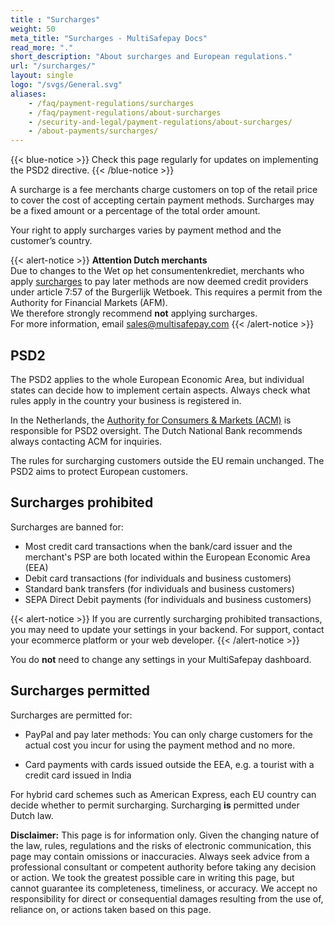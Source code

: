 ```yaml
---
title : "Surcharges"
weight: 50
meta_title: "Surcharges - MultiSafepay Docs"
read_more: "."
short_description: "About surcharges and European regulations."
url: "/surcharges/"
layout: single
logo: "/svgs/General.svg"
aliases:
    - /faq/payment-regulations/surcharges
    - /faq/payment-regulations/about-surcharges
    - /security-and-legal/payment-regulations/about-surcharges/
    - /about-payments/surcharges/
---
```

{{< blue-notice >}} Check this page regularly for updates on implementing the PSD2 directive. {{< /blue-notice >}}   

A surcharge is a fee merchants charge customers on top of the retail price to cover the cost of accepting certain payment methods. Surcharges may be a fixed amount or a percentage of the total order amount.

Your right to apply surcharges varies by payment method and the customer’s country. 

{{< alert-notice >}} **Attention Dutch merchants** <br> Due to changes to the Wet op het consumentenkrediet, merchants who apply [surcharges](/about-payments/surcharges/) to pay later methods are now deemed credit providers under article 7:57 of the Burgerlijk Wetboek. This requires a permit from the Authority for Financial Markets (AFM). <br> We therefore strongly recommend **not** applying surcharges. <br> For more information, email <sales@multisafepay.com> {{< /alert-notice >}}

## PSD2

The PSD2 applies to the whole European Economic Area, but individual states can decide how to implement certain aspects. Always check what rules apply in the country your business is registered in. 

In the Netherlands, the [Authority for Consumers & Markets (ACM)](https://www.acm.nl) is responsible for PSD2 oversight. The Dutch National Bank recommends always contacting ACM for inquiries. 

The rules for surcharging customers outside the EU remain unchanged. The PSD2 aims to protect European customers.

## Surcharges prohibited

Surcharges are banned for:

- Most credit card transactions when the bank/card issuer and the merchant's PSP are both located within the European Economic Area (EEA)
- Debit card transactions (for individuals and business customers)
- Standard bank transfers (for individuals and business customers)
- SEPA Direct Debit payments (for individuals and business customers)

{{< alert-notice >}} If you are currently surcharging prohibited transactions, you may need to update your settings in your backend. For support, contact your ecommerce platform or your web developer. {{< /alert-notice >}}

You do **not** need to change any settings in your MultiSafepay dashboard.

## Surcharges permitted

Surcharges are permitted for:

- PayPal and pay later methods: You can only charge customers for the actual cost you incur for using the payment method and no more.

- Card payments with cards issued outside the EEA, e.g. a tourist with a credit card issued in India

For hybrid card schemes such as American Express, each EU country can decide whether to permit surcharging. Surcharging **is** permitted under Dutch law.

**Disclaimer:** This page is for information only. Given the changing nature of the law, rules, regulations and the risks of electronic communication, this page may contain omissions or inaccuracies. Always seek advice from a professional consultant or competent authority before taking any decision or action. We took the greatest possible care in writing this page, but cannot guarantee its completeness, timeliness, or accuracy. We accept no responsibility for direct or consequential damages resulting from the use of, reliance on, or actions taken based on this page.
